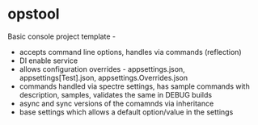# opstool

Basic console project template -

* accepts command line options, handles via commands (reflection)
* DI enable service
* allows configuration overrides - appsettings.json, appsettings[Test].json, appsettings.Overrides.json
* commands handled via spectre settings, has sample commands with description, samples, validates the same in DEBUG builds
* async and sync versions of the comamnds via inheritance
* base settings which allows a default option/value in the settings